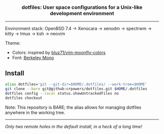 <div align="center">

### dotfiles: User space configurations for a Unix-like development environment

</div>

---

Environment stack:
OpenBSD 7.4 -> Xenocara -> xenodm -> spectrwm -> kitty -> tmux -> ksh -> neovim

Theme:
- Colors: inspired by [bluz71/vim-moonfly-colors](https://github.com/bluz71/vim-moonfly-colors)
- Font: [Berkeley Mono](https://berkeleygraphics.com/typefaces/berkeley-mono/)
## Install

```sh
alias dotfiles='git --git-dir=$HOME/.dotfiles/ --work-tree=$HOME'
git clone --bare git@github:crpowers/dotfiles.git $HOME/.dotfiles
dotfiles config --local status.showUntrackedFiles no
dotfiles checkout
```

Note: This repository is BARE; the alias allows for managing dotfiles anywhere in the working tree.

---

*Only two remote holes in the default install, in a heck of a long time!*

